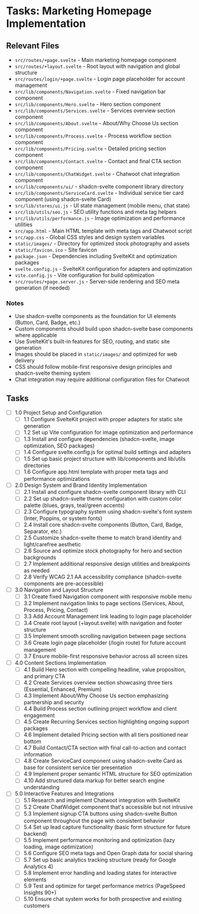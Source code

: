 # Tasks: Marketing Homepage Implementation

## Relevant Files

- `src/routes/+page.svelte` - Main marketing homepage component
- `src/routes/+layout.svelte` - Root layout with navigation and global structure
- `src/routes/login/+page.svelte` - Login page placeholder for account management
- `src/lib/components/Navigation.svelte` - Fixed navigation bar component
- `src/lib/components/Hero.svelte` - Hero section component
- `src/lib/components/Services.svelte` - Services overview section component
- `src/lib/components/About.svelte` - About/Why Choose Us section component
- `src/lib/components/Process.svelte` - Process workflow section component
- `src/lib/components/Pricing.svelte` - Detailed pricing section component
- `src/lib/components/Contact.svelte` - Contact and final CTA section component
- `src/lib/components/ChatWidget.svelte` - Chatwoot chat integration component
- `src/lib/components/ui/` - shadcn-svelte component library directory
- `src/lib/components/ServiceCard.svelte` - Individual service tier card component (using shadcn-svelte Card)
- `src/lib/stores/ui.js` - UI state management (mobile menu, chat state)
- `src/lib/utils/seo.js` - SEO utility functions and meta tag helpers
- `src/lib/utils/performance.js` - Image optimization and performance utilities
- `src/app.html` - Main HTML template with meta tags and Chatwoot script
- `src/app.css` - Global CSS styles and design system variables
- `static/images/` - Directory for optimized stock photography and assets
- `static/favicon.ico` - Site favicon
- `package.json` - Dependencies including SvelteKit and optimization packages
- `svelte.config.js` - SvelteKit configuration for adapters and optimization
- `vite.config.js` - Vite configuration for build optimization
- `src/routes/+page.server.js` - Server-side rendering and SEO meta generation (if needed)

### Notes

- Use shadcn-svelte components as the foundation for UI elements (Button, Card, Badge, etc.)
- Custom components should build upon shadcn-svelte base components where applicable
- Use SvelteKit's built-in features for SEO, routing, and static site generation
- Images should be placed in `static/images/` and optimized for web delivery
- CSS should follow mobile-first responsive design principles and shadcn-svelte theming system
- Chat integration may require additional configuration files for Chatwoot

## Tasks

- [ ] 1.0 Project Setup and Configuration
  - [ ] 1.1 Configure SvelteKit project with proper adapters for static site generation
  - [ ] 1.2 Set up Vite configuration for image optimization and performance
  - [ ] 1.3 Install and configure dependencies (shadcn-svelte, image optimization, SEO packages)
  - [ ] 1.4 Configure svelte.config.js for optimal build settings and adapters
  - [ ] 1.5 Set up basic project structure with lib/components and lib/utils directories
  - [ ] 1.6 Configure app.html template with proper meta tags and performance optimizations

- [ ] 2.0 Design System and Brand Identity Implementation
  - [ ] 2.1 Install and configure shadcn-svelte component library with CLI
  - [ ] 2.2 Set up shadcn-svelte theme configuration with custom color palette (blues, grays, teal/green accents)
  - [ ] 2.3 Configure typography system using shadcn-svelte's font system (Inter, Poppins, or system fonts)
  - [ ] 2.4 Install core shadcn-svelte components (Button, Card, Badge, Separator, etc.)
  - [ ] 2.5 Customize shadcn-svelte theme to match brand identity and light/carefree aesthetic
  - [ ] 2.6 Source and optimize stock photography for hero and section backgrounds
  - [ ] 2.7 Implement additional responsive design utilities and breakpoints as needed
  - [ ] 2.8 Verify WCAG 2.1 AA accessibility compliance (shadcn-svelte components are pre-accessible)

- [ ] 3.0 Navigation and Layout Structure
  - [ ] 3.1 Create fixed Navigation component with responsive mobile menu
  - [ ] 3.2 Implement navigation links to page sections (Services, About, Process, Pricing, Contact)
  - [ ] 3.3 Add Account Management link leading to login page placeholder
  - [ ] 3.4 Create root layout (+layout.svelte) with navigation and footer structure
  - [ ] 3.5 Implement smooth scrolling navigation between page sections
  - [ ] 3.6 Create login page placeholder (/login route) for future account management
  - [ ] 3.7 Ensure mobile-first responsive behavior across all screen sizes

- [ ] 4.0 Content Sections Implementation
  - [ ] 4.1 Build Hero section with compelling headline, value proposition, and primary CTA
  - [ ] 4.2 Create Services overview section showcasing three tiers (Essential, Enhanced, Premium)
  - [ ] 4.3 Implement About/Why Choose Us section emphasizing partnership and security
  - [ ] 4.4 Build Process section outlining project workflow and client engagement
  - [ ] 4.5 Create Recurring Services section highlighting ongoing support packages
  - [ ] 4.6 Implement detailed Pricing section with all tiers positioned near bottom
  - [ ] 4.7 Build Contact/CTA section with final call-to-action and contact information
  - [ ] 4.8 Create ServiceCard component using shadcn-svelte Card as base for consistent service tier presentation
  - [ ] 4.9 Implement proper semantic HTML structure for SEO optimization
  - [ ] 4.10 Add structured data markup for better search engine understanding

- [ ] 5.0 Interactive Features and Integrations
  - [ ] 5.1 Research and implement Chatwoot integration with SvelteKit
  - [ ] 5.2 Create ChatWidget component that's accessible but not intrusive
  - [ ] 5.3 Implement signup CTA buttons using shadcn-svelte Button component throughout the page with consistent behavior
  - [ ] 5.4 Set up lead capture functionality (basic form structure for future backend)
  - [ ] 5.5 Implement performance monitoring and optimization (lazy loading, image optimization)
  - [ ] 5.6 Configure SEO meta tags and Open Graph data for social sharing
  - [ ] 5.7 Set up basic analytics tracking structure (ready for Google Analytics 4)
  - [ ] 5.8 Implement error handling and loading states for interactive elements
  - [ ] 5.9 Test and optimize for target performance metrics (PageSpeed Insights 90+)
  - [ ] 5.10 Ensure chat system works for both prospective and existing customers 